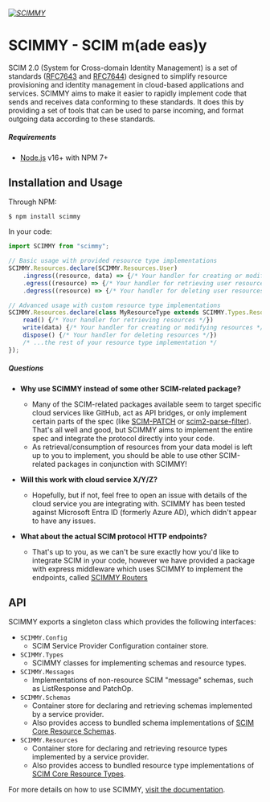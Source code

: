 ###### [![SCIMMY](https://raw.githubusercontent.com/sleelin/scimmy/main/src/scimmy.png)](https://scimmyjs.github.io)

# SCIMMY - SCIM m(ade eas)y
SCIM 2.0 (System for Cross-domain Identity Management) is a set of standards ([RFC7643](https://datatracker.ietf.org/doc/html/rfc7643) and [RFC7644](https://datatracker.ietf.org/doc/html/rfc7644)) 
designed to simplify resource provisioning and identity management in cloud-based applications and services.
SCIMMY aims to make it easier to rapidly implement code that sends and receives data conforming to these standards.
It does this by providing a set of tools that can be used to parse incoming, and format outgoing data according to these standards.

##### Requirements
*   [Node.js](https://nodejs.org) v16+ with NPM 7+ 

## Installation and Usage
Through NPM:
```
$ npm install scimmy
```

In your code:
```js
import SCIMMY from "scimmy";

// Basic usage with provided resource type implementations
SCIMMY.Resources.declare(SCIMMY.Resources.User)
    .ingress((resource, data) => {/* Your handler for creating or modifying user resources */})
    .egress((resource) => {/* Your handler for retrieving user resources */})
    .degress((resource) => {/* Your handler for deleting user resources */});

// Advanced usage with custom resource type implementations
SCIMMY.Resources.declare(class MyResourceType extends SCIMMY.Types.Resource {
    read() {/* Your handler for retrieving resources */})
    write(data) {/* Your handler for creating or modifying resources */}
    dispose() {/* Your handler for deleting resources */})
    /* ...the rest of your resource type implementation */
});
```

##### Questions
*   **Why use SCIMMY instead of some other SCIM-related package?** 
    *   Many of the SCIM-related packages available seem to target specific cloud services like GitHub, 
        act as API bridges, or only implement certain parts of the spec (like [SCIM-PATCH](https://www.npmjs.com/package/scim-patch) 
        or [scim2-parse-filter](https://www.npmjs.com/package/scim2-parse-filter)). That's all well and good, but
        SCIMMY aims to implement the entire spec and integrate the protocol directly into your code.
    *   As retrieval/consumption of resources from your data model is left up to you to implement, you should be able to
        use other SCIM-related packages in conjunction with SCIMMY!
          
*   **Will this work with cloud service X/Y/Z?**
    *   Hopefully, but if not, feel free to open an issue with details of the cloud service you are integrating with.
        SCIMMY has been tested against Microsoft Entra ID (formerly Azure AD), which didn't appear to have any issues.
        
*   **What about the actual SCIM protocol HTTP endpoints?** 
    *   That's up to you, as we can't be sure exactly how you'd like to integrate SCIM in your code, 
        however we have provided a package with express middleware which uses SCIMMY to implement the endpoints, called [SCIMMY Routers](https://github.com/scimmyjs/scimmy-routers)
  
## API
SCIMMY exports a singleton class which provides the following interfaces:
*   `SCIMMY.Config`
    *   SCIM Service Provider Configuration container store.
*   `SCIMMY.Types`
    *   SCIMMY classes for implementing schemas and resource types.
*   `SCIMMY.Messages`
    *   Implementations of non-resource SCIM "message" schemas, such as ListResponse and PatchOp.
*   `SCIMMY.Schemas`
    *   Container store for declaring and retrieving schemas implemented by a service provider.
    *   Also provides access to bundled schema implementations of [SCIM Core Resource Schemas](https://datatracker.ietf.org/doc/html/rfc7643#section-4).
*   `SCIMMY.Resources`
    *   Container store for declaring and retrieving resource types implemented by a service provider.
    *   Also provides access to bundled resource type implementations of [SCIM Core Resource Types](https://datatracker.ietf.org/doc/html/rfc7643#section-4).

For more details on how to use SCIMMY, [visit the documentation](https://scimmyjs.github.io).